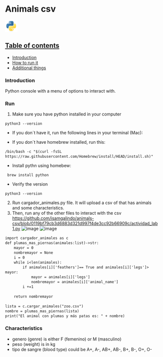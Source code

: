 # Animals csv

<a href="https://www.python.org" target="_blank" rel="noreferrer"> <img src="https://raw.githubusercontent.com/devicons/devicon/master/icons/python/python-original.svg" alt="python" width="40" height="40"/> 

## Table of contents
* [Introduction](#Introduction)
* [How to run it](#Run)
* [Additional things](#Characteristics)

### Introduction
Python console with a menu of options to interact with. 

### Run
1. Make sure you have python installed in your computer
```
python3 --version
```
- If you don´t have it, run the following lines in your terminal (Mac):
* If you don´t have homebrew installed, run this:
```
/bin/bash -c "$(curl -fsSL https://raw.githubusercontent.com/Homebrew/install/HEAD/install.sh)"
```
* Install pythn using homebew:
```
 brew install python
```
* Verify the version
```
python3 --version
```
  
2. Run cargador_animales.py file. It will upload a csv of that has animals and some characteristics.
3. Then, run any of the other files to interact with the csv
https://github.com/isamgalindo/animals-csv/blob/0119bf79cb3d6883d321d997f4de3cc92b66909c/actividad_lab1.py
![image](https://github.com/isamgalindo/animals-csv/assets/141882033/6e14126e-dc98-474c-b736-635aa37734e9)
![image](https://github.com/isamgalindo/animals-csv/assets/141882033/3c904932-3cd7-4387-9f96-c4072a20fe86)

```
import cargador_animales as c
def plumas_mas_piernas(animales:list)->str:
    mayor = 0
    nombremayor = None
    i = 0
    while i<len(animales):
        if animales[i]['feathers']== True and animales[i]['legs']> mayor:
            mayor = animales[i]['legs']
            nombremayor = animales[i]['animal_name']
        i +=1
    
    return nombremayor

lista = c.cargar_animales("zoo.csv")
nombre = plumas_mas_piernas(lista)
print("El animal con plumas y más patas es: " + nombre)
```

### Characteristics
- genero (genre) is either F (femenino) or M (masculino)
- peso (weight) is in kg
- tipo de sangre (blood type) could be A+, A-, AB+, AB-, B+, B-, O+, O-



